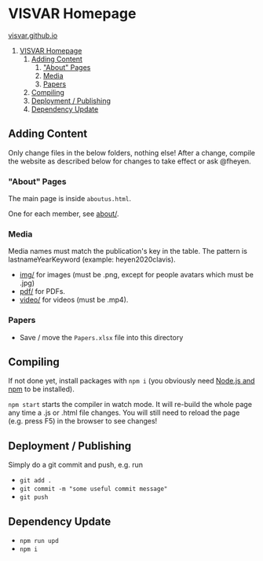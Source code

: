# VISVAR Homepage

[visvar.github.io](https://visvar.github.io/)

1. [VISVAR Homepage](#visvar-homepage)
   1. [Adding Content](#adding-content)
      1. ["About" Pages](#about-pages)
      2. [Media](#media)
      3. [Papers](#papers)
   2. [Compiling](#compiling)
   3. [Deployment / Publishing](#deployment--publishing)
   4. [Dependency Update](#dependency-update)

## Adding Content

Only change files in the below folders, nothing else!
After a change, compile the website as described below for changes to take effect or ask @fheyen.

### "About" Pages

The main page is inside `aboutus.html`.

One for each member, see [about/](./about/).

### Media

Media names must match the publication's key in the table.
The pattern is lastnameYearKeyword (example: heyen2020clavis).

- [img/](./img/) for images (must be .png, except for people avatars which must be .jpg)
- [pdf/](./pdf/) for PDFs.
- [video/](./video/) for videos (must be .mp4).

### Papers

- Save / move the `Papers.xlsx` file into this directory

## Compiling

If not done yet, install packages with `npm i` (you obviously need [Node.js and npm](https://nodejs.org/en/) to be installed).

`npm start` starts the compiler in watch mode.
It will re-build the whole page any time a .js or .html file changes.
You will still need to reload the page (e.g. press F5) in the browser to see changes!

## Deployment / Publishing

Simply do a git commit and push, e.g. run

- `git add .`
- `git commit -m "some useful commit message"`
- `git push`

## Dependency Update

- `npm run upd`
- `npm i`
